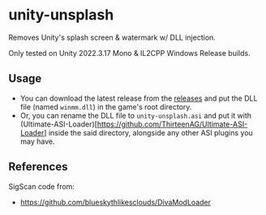 # unity-unsplash
Removes Unity's splash screen & watermark w/ DLL injection.

Only tested on Unity 2022.3.17 Mono & IL2CPP Windows Release builds.

## Usage
- You can download the latest release from the [releases](https://github.com/mos9527/unity-unsplash/releases) and put the DLL file (named `winmm.dll`) in the game's root directory.
- Or, you can rename the DLL file to `unity-unsplash.asi` and put it with (Ultimate-ASI-Loader)[https://github.com/ThirteenAG/Ultimate-ASI-Loader] inside the said directory, alongside any other ASI plugins you may have.

## References
SigScan code from:
- https://github.com/blueskythlikesclouds/DivaModLoader

